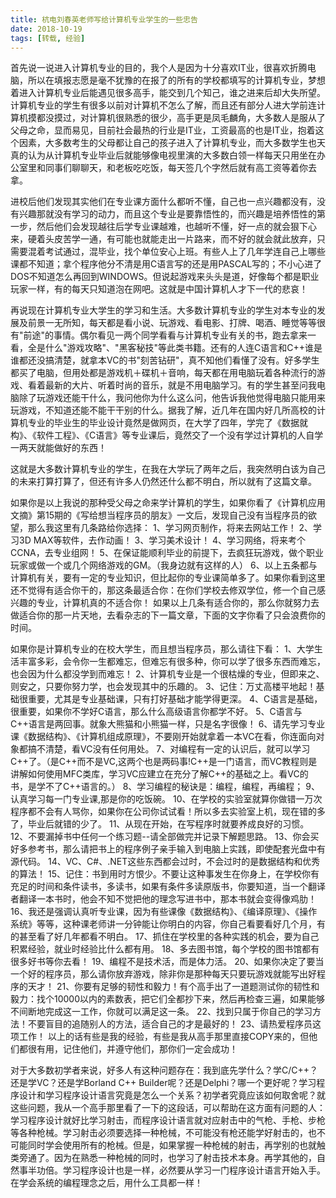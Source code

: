 ```yaml
---
title: 杭电刘春英老师写给计算机专业学生的一些忠告
date: 2018-10-19
tags: [转载, 经验]
---
```


首先说一说进入计算机专业的目的，我个人是因为十分喜欢IT业，很喜欢折腾电脑，所以在填报志愿是毫不犹豫的在报了的所有的学校都填写的计算机专业，梦想着进入计算机专业后能遇见很多高手，能交到几个知己，谁之进来后却大失所望。计算机专业的学生有很多以前对计算机不怎么了解，而且还有部分人进大学前连计算机摸都没摸过，对计算机很熟悉的很少，高手更是凤毛麟角，大多数人是服从了父母之命，显而易见，目前社会最热的行业是IT业，工资最高的也是IT业，抱着这个因素，大多数考生的父母都让自己的孩子进入了计算机专业，而大多数学生也天真的认为从计算机专业毕业后就能够像电视里演的大多数白领一样每天只用坐在办公室里和同事们聊聊天，和老板吃吃饭，每天签几个字然后就有高工资等着你去拿。

进校后他们发现其实他们在专业课方面什么都听不懂，自己也一点兴趣都没有，没有兴趣那就没有学习的动力，而且这个专业是要靠悟性的，而兴趣是培养悟性的第一步，然后他们会发现越往后学专业课越难，也越听不懂，好一点的就会狠下心来，硬着头皮苦学一通，有可能也就能走出一片路来，而不好的就会就此放弃，只需要混着考试通过，混毕业，找个单位安心上班。有些人上了几年学连自己上哪些课都不知道；拿个程序他分不清是用C语言写的还是用PASCAL写的；不小心进了DOS不知道怎么再回到WINDOWS。但说起游戏来头头是道，好像每个都是职业玩家一样，有的每天只知道泡在网吧。这就是中国计算机人才下一代的悲哀！


再说现在计算机专业大学生的学习和生活。大多数计算机专业的学生对本专业的发展及前景一无所知，每天都是看小说、玩游戏、看电影、打牌、喝酒、睡觉等等很有"前途"的事情。偶尔看见一两个同学看看与计算机专业有关的书，跑去拿来一看，全是什么"游戏攻略"、"黑客秘技"等此类书籍。还有的人连C语言和C++谁是谁都还没搞清楚，就拿本VC的书"刻苦钻研"，真不知他们看懂了没有。好多学生都买了电脑，但用处都是游戏机＋碟机＋音响，每天都在用电脑玩着各种流行的游戏、看着最新的大片、听着时尚的音乐，就是不用电脑学习。有的学生甚至问我电脑除了玩游戏还能干什么，我问他你为什么这么问，他告诉我他觉得电脑只能用来玩游戏，不知道还能不能干干别的什么。据我了解，近几年在国内好几所高校的计算机专业的毕业生的毕业设计竟然是做网页，在大学了四年，学完了《数据就构》、《软件工程》、《C语言》等专业课后，竟然交了一个没有学过计算机的人自学一两天就能做好的东西！

这就是大多数计算机专业的学生，在我在大学玩了两年之后，我突然明白该为自己的未来打算打算了，但还有许多人仍然还什么都不明白，所以就有了这篇文章。


如果你是以上我说的那种受父母之命来学计算机的学生，如果你看了《计算机应用文摘》第15期的《写给想当程序员的朋友》一文后，发现自己没有当程序员的欲望，那么我这里有几条路给你选择：
1、学习网页制作，将来去网站工作！
2、学习3D MAX等软件，去作动画！
3、学习美术设计！
4、学习网络，将来考个CCNA，去专业组网！
5、在保证能顺利毕业的前提下，去疯狂玩游戏，做个职业玩家或做一个或几个网络游戏的GM。（我身边就有这样的人）
6、以上五条都与计算机有关，要有一定的专业知识，但比起你的专业课简单多了。如果你看到这里还不觉得有适合你干的，那这条最适合你：在你们学校去修双学位，修一个自己感兴趣的专业，计算机真的不适合你！
如果以上几条有适合你的，那么你就努力去做适合你的那一片天地，去看杂志的下一篇文章，下面的文字你看了只会浪费你的时间。


如果你是计算机专业的在校大学生，而且想当程序员，那么请往下看：
1、大学生活丰富多彩，会令你一生都难忘，但难忘有很多种，你可以学了很多东西而难忘，也会因为什么都没学到而难忘！
2、计算机专业是一个很枯燥的专业，但即来之、则安之，只要你努力学，也会发现其中的乐趣的。
3、记住：万丈高楼平地起！基础很重要，尤其是专业基础课，只有打好基础才能学得更深。
4、C语言是基础，很重要，如果你不学好C语言，那么什么高级语言你都学不好。
5、C语言与C++语言是两回事。就象大熊猫和小熊猫一样，只是名字很像！
6、请先学习专业课《数据结构》、《计算机组成原理》，不要刚开始就拿着一本VC在看，你连面向对象都搞不清楚，看VC没有任何用处。
7、对编程有一定的认识后，就可以学习C++了。（是C++而不是VC,这两个也是两码事!C++是一门语言，而VC教程则是讲解如何使用MFC类库，学习VC应建立在充分了解C++的基础之上。看VC的书，是学不了C++语言的。）
8、学习编程的秘诀是：编程，编程，再编程；
9、认真学习每一门专业课,那是你的吃饭碗。
10、在学校的实验室就算你做错一万次程序都不会有人骂你，如果你在公司你试试看！所以多去实验室上机，现在错的多了，毕业后就错的少了。
11、从现在开始，在写程序时就要养成良好的习惯。
12、不要漏掉书中任何一个练习题--请全部做完并记录下解题思路。
13、你会买好多参考书，那么请把书上的程序例子亲手输入到电脑上实践，即使配套光盘中有源代码。
14、VC、C#、.NET这些东西都会过时，不会过时的是数据结构和优秀的算法！
15、记住：书到用时方恨少。不要让这种事发生在你身上，在学校你有充足的时间和条件读书，多读书，如果有条件多读原版书，你要知道，当一个翻译者翻译一本书时，他会不知不觉把他的理念写进书中，那本书就会变得像鸡肋！
16、我还是强调认真听专业课，因为有些课像《数据结构》、《编译原理》、《操作系统》等等，这种课老师讲一分钟能让你明白的内容，你自己看要看好几个月，有的甚至看了好几年都看不明白。
17、抓住在学校里的各种实践的机会，要为自己积累经验，就业时经验比什么都有用。
18、多去图书馆，每个学校的图书馆都有很多好书等你去看！
19、编程不是技术活，而是体力活。
20、如果你决定了要当一个好的程序员，那么请你放弃游戏，除非你是那种每天只要玩游戏就能写出好程序的天才！
21、你要有足够的韧性和毅力！有个高手出了一道题测试你的韧性和毅力：找个10000以内的素数表，把它们全都抄下来，然后再检查三遍，如果能够不间断地完成这一工作，你就可以满足这一条。
22、找到只属于你自己的学习方法！不要盲目的追随别人的方法，适合自己的才是最好的！
23、请热爱程序员这项工作！
以上的话有些是我的经验，有些是我从高手那里直接COPY来的，但他们都很有用，记住他们，并遵守他们，那你们一定会成功！

对于大多数初学者来说，好多人有这种问题存在：我到底先学什么？学C/C++？还是学VC？还是学Borland C++ Builder呢？还是Delphi？哪一个更好呢？学习程序设计和学习程序设计语言究竟是怎么一个关系？初学者究竟应该如何取舍呢？就这些问题，我从一个高手那里看了一下的这段话，可以帮助在这方面有问题的人：学习程序设计就好比学习射击，而程序设计语言就对应射击中的气枪、手枪、步枪等各种枪械。学习射击必须要选择一种枪械，不可能没有枪还能学好射击的，也不可能同时学会使用所有的枪械。但是，如果掌握一种枪械的射击，再学别的也就触类旁通了。因为在熟悉一种枪械的同时，也学习了射击技术本身。再学其他的，自然事半功倍。学习程序设计也是一样，必然要从学习一门程序设计语言开始入手。在学会系统的编程理念之后，用什么工具都一样！
